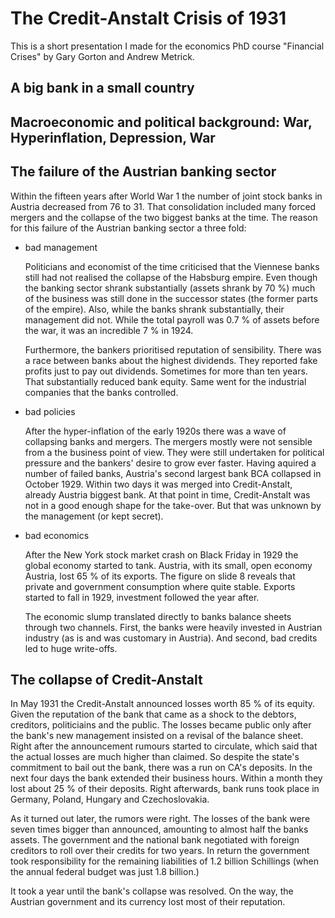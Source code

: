 # The Credit-Anstalt Crisis of 1931

This is a short presentation I made for the economics PhD course "Financial Crises" by Gary Gorton and Andrew Metrick.

## A big bank in a small country

## Macroeconomic and political background: War, Hyperinflation, Depression, War

## The failure of the Austrian banking sector

Within the fifteen years after World War 1 the number of joint stock banks in Austria decreased from 76 to 31. That consolidation included many forced mergers and the collapse of the two biggest banks at the time. The reason for this failure of the Austrian banking sector a three fold:

- bad management
  
  Politicians and economist of the time criticised that the Viennese banks still had not realised the collapse of the Habsburg empire. Even though the banking sector shrank substantially (assets shrank by 70 %) much of the business was still done in the successor states (the former parts of the empire). Also, while the banks shrank substantially, their management did not. While the total payroll was 0.7 % of assets before the war, it was an incredible 7 % in 1924.
  
  Furthermore, the bankers prioritised reputation of sensibility. There was a race between banks about the highest dividends. They reported fake profits just to pay out dividends. Sometimes for more than ten years. That substantially reduced bank equity. Same went for the industrial companies that the banks controlled.

- bad policies

  After the hyper-inflation of the early 1920s there was a wave of collapsing banks and mergers. The mergers mostly were not sensible from a the business point of view. They were still undertaken for political pressure and the bankers' desire to grow ever faster. Having aquired a number of failed banks, Austria's second largest bank BCA collapsed in October 1929. Within two days it was merged into Credit-Anstalt, already Austria biggest bank. At that point in time, Credit-Anstalt was not in a good enough shape for the take-over. But that was unknown by the management (or kept secret).

- bad economics

  After the New York stock market crash on Black Friday in 1929 the global economy started to tank. Austria, with its small, open economy Austria, lost 65 % of its exports. The figure on slide 8 reveals that private and government consumption where quite stable. Exports started to fall in 1929, investment followed the year after.
  
  The economic slump translated directly to banks balance sheets through two channels. First, the banks were heavily invested in Austrian industry (as is and was customary in Austria). And second, bad credits led to huge write-offs.

## The collapse of Credit-Anstalt

In May 1931 the Credit-Anstalt announced losses worth 85 % of its equity. Given the reputation of the bank that came as a shock to the debtors, creditors, politiciains and the public. The losses became public only after the bank's new management insisted on a revisal of the balance sheet. Right after the announcement rumours started to circulate, which said that the actual losses are much higher than claimed. So despite the state's commitment to bail out the bank, there was a run on CA's deposits. In the next four days the bank extended their business hours. Within a month they lost about 25 % of their deposits. Right afterwards, bank runs took place in Germany, Poland, Hungary and Czechoslovakia. 

As it turned out later, the rumors were right. The losses of the bank were seven times bigger than announced, amounting to almost half the banks assets. The government and the national bank negotiated with foreign creditors to roll over their credits for two years. In return the government took responsibility for the remaining liabilities of 1.2 billion Schillings (when the annual federal budget was just 1.8 billion.)

It took a year until the bank's collapse was resolved. On the way, the Austrian government and its currency lost most of their reputation.
